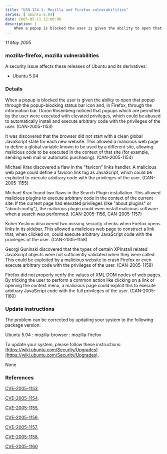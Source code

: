 ```yaml
---
title: "USN-124-1: Mozilla and Firefox vulnerabilities"
series: [ ubuntu-5.04]
date: 2005-05-11 12:00:00
description: |
    When a popup is blocked the user is given the ability to open that popup through the popup-blocking status bar icon and, in Firefox, through the information bar.  Doron Rosenberg noticed that popups which are permitted by the user were executed with elevated privileges, which could be abused to automatically install and execute arbitrary code with the privileges of the user.  (CAN-2005-1153)
--- 
```

 
 

*11 May 2005*

### mozilla-firefox, mozilla vulnerabilities

A security issue affects these releases of Ubuntu and its derivatives:

* Ubuntu 5.04

### Details

When a popup is blocked the user is given the ability to open that popup through the popup-blocking status bar icon and, in Firefox, through the information bar. Doron Rosenberg noticed that popups which are permitted by the user were executed with elevated privileges, which could be abused to automatically install and execute arbitrary code with the privileges of the user. (CAN-2005-1153)

It was discovered that the browser did not start with a clean global JavaScript state for each new website. This allowed a malicious web page to define a global variable known to be used by a different site, allowing malicious code to be executed in the context of that site (for example, sending web mail or automatic purchasing). (CAN-2005-1154)

Michael Krax discovered a flaw in the &quot;favicon&quot; links handler. A malicious web page could define a favicon link tag as JavaScript, which could be exploited to execute arbitrary code with the privileges of the user. (CAN-2005-1155)

Michael Krax found two flaws in the Search Plugin installation. This allowed malicious plugins to execute arbitrary code in the context of the current site. If the current page had elevated privileges (like &quot;about:plugins&quot; or &quot;about:config&quot;), the malicious plugin could even install malicious software when a search was performed. (CAN-2005-1156, CAN-2005-1157)

Kohei Yoshino discovered two missing security checks when Firefox opens links in its sidebar. This allowed a malicious web page to construct a link that, when clicked on, could execute arbitrary JavaScript code with the privileges of the user. (CAN-2005-1158)

Georgi Guninski discovered that the types of certain XPInstall related JavaScript objects were not sufficiently validated when they were called. This could be exploited by a malicious website to crash Firefox or even execute arbitrary code with the privileges of the user. (CAN-2005-1159)

Firefox did not properly verify the values of XML DOM nodes of web pages. By tricking the user to perform a common action like clicking on a link or opening the context menu, a malicious page could exploit this to execute arbitrary JavaScript code with the full privileges of the user. (CAN-2005-1160)

### Update instructions

The problem can be corrected by updating your system to the following package version:

Ubuntu 5.04
 : mozilla-browser 
 : mozilla-firefox 

To update your system, please follow these instructions: [https://wiki.ubuntu.com/Security/Upgrades](https://wiki.ubuntu.com/Security/Upgrades).

None

### References

 
 [CVE-2005-1153](http://people.ubuntu.com/~ubuntu-security/cve/CVE-2005-1153), 

 [CVE-2005-1154](http://people.ubuntu.com/~ubuntu-security/cve/CVE-2005-1154), 

 [CVE-2005-1155](http://people.ubuntu.com/~ubuntu-security/cve/CVE-2005-1155), 

 [CVE-2005-1156](http://people.ubuntu.com/~ubuntu-security/cve/CVE-2005-1156), 

 [CVE-2005-1157](http://people.ubuntu.com/~ubuntu-security/cve/CVE-2005-1157), 

 [CVE-2005-1158](http://people.ubuntu.com/~ubuntu-security/cve/CVE-2005-1158), 

 [CVE-2005-1160](http://people.ubuntu.com/~ubuntu-security/cve/CVE-2005-1160)
 

